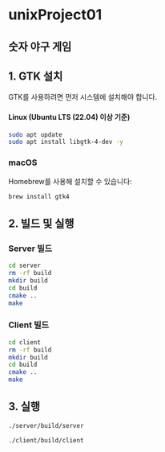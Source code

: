 # unixProject01
## 숫자 야구 게임
## 1. GTK 설치
   GTK를 사용하려면 먼저 시스템에 설치해야 합니다.

#### Linux (Ubuntu LTS (22.04) 이상 기준)
```bash
sudo apt update
sudo apt install libgtk-4-dev -y
```
### macOS
Homebrew를 사용해 설치할 수 있습니다:
```bash
brew install gtk4
```

## 2. 빌드 및 실행
### Server 빌드
```bash
cd server
rm -rf build
mkdir build
cd build
cmake ..
make
```

### Client 빌드
```bash
cd client
rm -rf build
mkdir build
cd build
cmake ..
make
```

## 3. 실행
```bash
./server/build/server
```
```bash
./client/build/client
```
